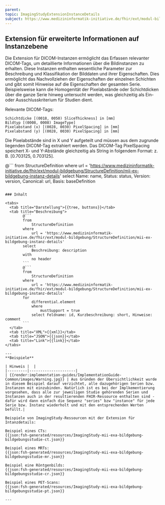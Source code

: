 ```yaml
---
parent:
topic: ImagingStudyExtensionInstanceDetails
subject: https://www.medizininformatik-initiative.de/fhir/ext/modul-bildgebung/StructureDefinition/mii-ex-bildgebung-instanz-details
---
```


## Extension für erweiterte Informationen auf Instanzebene

Die Extension für DICOM-Instanzen ermöglicht das Erfassen relevanter DICOM-Tags, um detaillierte Informationen über die Bildinstanzen zu erhalten. 
Diese Instanzen enthalten wesentliche Parameter zur Beschreibung und Klassifikation der Bilddaten und ihrer Eigenschaften. 
Dies ermöglicht das Nachvollziehen der Eigenschaften der einzelnen Schichten und gibt somit Hinweise auf die Eigenschaften der gesamten Serie. 
Beispielsweise kann die Homogenität der Pixelabstände oder Schichtdicken über die ganze Serie hinweg untersucht werden, was gleichzeitig als Ein- oder Ausschlusskriterium für Studien dient.

Relevante DICOM-Tags:

    Schichtdicke [(0018, 0050) SliceThickness] in [mm]
    Bildtyp [(0008, 0008) ImageType]
    Pixelabstand (x) [(0028, 0030) PixelSpacing] in [mm]
    Pixelabstand (y) [(0028, 0030) PixelSpacing] in [mm]

Die Pixelabstände sind in X und Y aufgeteilt und müssen aus dem zugrunde liegenden DICOM-Tag extrahiert werden. 
Das DICOM-Tag PixelSpacing speichert X- und Y-Abstände gleichzeitig als String in folgendem Format: z. B. [0.703125, 0.703125].

@```
from
    StructureDefinition
where
    url = 'https://www.medizininformatik-initiative.de/fhir/ext/modul-bildgebung/StructureDefinition/mii-ex-bildgebung-instanz-details'
select
    Name: name, Status: status, Version: version, Canonical: url, Basis: baseDefinition
```

### Inhalt

<tabs>
  <tab title="Darstellung">{{tree, buttons}}</tab>
  <tab title="Beschreibung">
        @```
        from
	        StructureDefinition
        where
	        url = 'https://www.medizininformatik-initiative.de/fhir/ext/modul-bildgebung/StructureDefinition/mii-ex-bildgebung-instanz-details'
        select
	        Beschreibung: description
        with
            no header
        ```
        @```
        from
            StructureDefinition
        where
            url = 'https://www.medizininformatik-initiative.de/fhir/ext/modul-bildgebung/StructureDefinition/mii-ex-bildgebung-instanz-details'
        for
            differential.element
            where
                mustSupport = true
            select Feldname: id, Kurzbeschreibung: short, Hinweise: comment
        ```
  </tab>
  <tab title="XML">{{xml}}</tab>
  <tab title="JSON">{{json}}</tab>
  <tab title="Link">{{link}}</tab>
</tabs>

--- 
**Beispiele**

| Hinweis |  |
|---------|---------------------|
| {{render:implementation-guides/ImplementationGuide-Common/images/Warning.jpg}} | Aus Gründen der Übersichtlichkeit wurde in diesem Beispiel darauf verzichtet, alle dazugehörigen Serien bzw. Instanzen mit einzubinden. Natürlich ist es bei der Implkementierung vorgesehen, dass alle zur jeweiligen Studie gehörenden Serien und Instanzen auch in der resultierenden FHIR-Ressource enthalten sind - dafür wird dann einfach die Sequenz "series" bzw "instance" für jede Serie bzw. Instanz wiederholt und mit den entsprechenden Werten befüllt.|

Beispiele von ImagingStudy-Ressourcen mit der Extension für Intanzdetails:

Beispiel eines CTs:
{{json:fsh-generated/resources/ImagingStudy-mii-exa-bildgebung-bildgebungsstudie-ct.json}}

Beispiel eines MRTs:
{{json:fsh-generated/resources/ImagingStudy-mii-exa-bildgebung-bildgebungsstudie-mr.json}}

Beispiel eine Röntgenbilds:
{{json:fsh-generated/resources/ImagingStudy-mii-exa-bildgebung-bildgebungsstudie-cr.json}}

Beispiel eines PET-Scans:
{{json:fsh-generated/resources/ImagingStudy-mii-exa-bildgebung-bildgebungsstudie-pt.json}}

---
